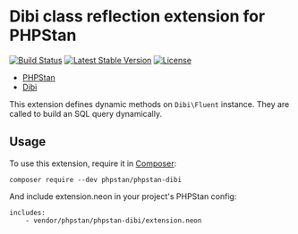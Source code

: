 # Dibi class reflection extension for PHPStan

[![Build Status](https://travis-ci.org/phpstan/phpstan-dibi.svg)](https://travis-ci.org/phpstan/phpstan-dibi)
[![Latest Stable Version](https://poser.pugx.org/phpstan/phpstan-dibi/v/stable)](https://packagist.org/packages/phpstan/phpstan-dibi)
[![License](https://poser.pugx.org/phpstan/phpstan-dibi/license)](https://packagist.org/packages/phpstan/phpstan-dibi)

* [PHPStan](https://github.com/phpstan/phpstan)
* [Dibi](https://dibiphp.com/)

This extension defines dynamic methods on `Dibi\Fluent` instance. They are called to build an SQL query dynamically.

## Usage

To use this extension, require it in [Composer](https://getcomposer.org/):

```
composer require --dev phpstan/phpstan-dibi
```

And include extension.neon in your project's PHPStan config:

```
includes:
	- vendor/phpstan/phpstan-dibi/extension.neon
```

